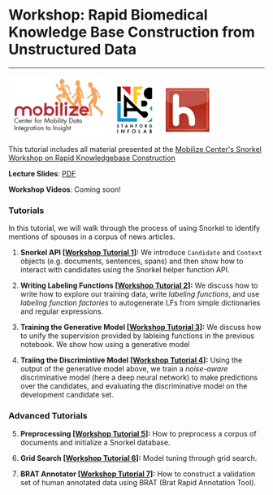 # Workshop: Rapid Biomedical Knowledge Base Construction from Unstructured Data
---

<img align:right src="imgs/mobilize.jpg" alt="Hazy Research" width=200px/>
<img align:right src="imgs/hazy.jpg" alt="Hazy Research" width=200px/>


This tutorial includes all material presented at the [Mobilize Center's Snorkel Workshop on Rapid Knowledgebase Construction](https://mobilize.stanford.edu/workshop-rapid-biomedical-knowledge-base-construction-from-unstructured-data/)

**Lecture Slides**: [PDF](slides/Snorkel-Workshop-FINAL.pdf)

**Workshop Videos**: Coming soon!

### Tutorials

In this tutorial, we will walk through the process of using Snorkel to identify mentions of spouses in a corpus of news articles.

1. **Snorkel API [[Workshop Tutorial 1](Workshop_1_Snorkel_API.ipynb)]:**
We introduce `Candidate` and `Context` objects (e.g. documents, sentences, spans) and then show how to interact with candidates using the Snorkel helper function API. 

2. **Writing Labeling Functions [[Workshop Tutorial 2](Workshop_2_Writing_Labeling_Functions.ipynb)]:**
We discuss how to write how to explore our training data, write _labeling functions_, and use _labeling function factories_ to autogenerate LFs from simple dictionaries and regular expressions.

3. **Training the Generative Model [[Workshop Tutorial 3](Workshop_3_Generative_Model_Training.ipynb)]:**
We discuss how to unify the supervision provided by lableing functions in the previous notebook. We show how using a generative model 

4. **Traiing the Discrimintive Model [[Workshop Tutorial 4](Workshop_4_Discriminative_Model_Training.ipynb)]:**
Using the output of the generative model above, we train a _noise-aware_ discriminative model (here a deep neural network) to make predictions over the candidates, and evaluating the discriminative model on the development candidate set.

### Advanced Tutorials

5. **Preprocessing [[Workshop Tutorial 5](Workshop_5_Advanced_Preprocessing.ipynb)]:**
How to preprocess a corpus of documents and initialize a Snorkel database.

6. **Grid Search [[Workshop Tutorial 6](Workshop_6_Advanced_Grid_Search.ipynb)]:**
Model tuning through grid search.

7. **BRAT Annotator [[Workshop Tutorial 7](Workshop_7_Advanced_BRAT_Annotator.ipynb)]:**
How to construct a validation set of human annotated data using BRAT (Brat Rapid Annotation Tool).

